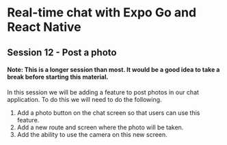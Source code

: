 # Real-time chat with Expo Go and React Native
## Session 12 - Post a photo

#### Note: This is a longer session than most.  It would be a good idea to take a break before starting this material.

In this session we will be adding a feature to post photos in our chat application.  To do this we will need to do the following.
1. Add a photo button on the chat screen so that users can use this feature.
2. Add a new route and screen where the photo will be taken.
3. Add the ability to use the camera on this new screen.